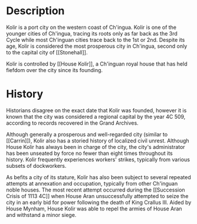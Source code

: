 

# Description
Kolir is a port city on the western coast of Ch'ingua. Kolir is one of the younger cities of Ch'ingua, tracing its roots only as far back as the 3rd Cycle while most Ch'inguan cities trace back to the 1st or 2nd. Despite its age, Kolir is considered the most prosperous city in Ch'ingua, second only to the capital city of [[Stonehall]]. 

Kolir is controlled by [[House Kolir]], a Ch'inguan royal house that has held fiefdom over the city since its founding. 

# History
Historians disagree on the exact date that Kolir was founded, however it is known that the city was considered a regional capital by the year 4C 509, according to records recovered in the Grand Archives. 

Although generally a prosperous and well-regarded city (similar to [[Carrin]]), Kolir also has a storied history of localized civil unrest. Although House Kolir has always been in charge of the city, the city's administrator has been unseated by force no fewer than eight times throughout its history. Kolir frequently experiences workers' strikes, typically from various subsets of dockworkers.

As befits a city of its stature, Kolir has also been subject to several repeated attempts at annexation and occupation, typically from other Ch'inguan noble houses. The most recent attempt occurred during the [[Succession Crisis of 1113 4C]] when House Aran unsuccessfully attempted to seize the city in an early bid for power following the death of King Crallus III. Aided by House Mynham, House Kolir was able to repel the armies of House Aran and withstand a minor siege. 


